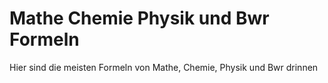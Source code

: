 # Mathe Chemie Physik und Bwr Formeln
 Hier sind die meisten Formeln von Mathe, Chemie, Physik und Bwr drinnen
